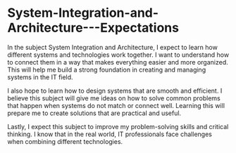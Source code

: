 # System-Integration-and-Architecture---Expectations

In the subject System Integration and Architecture, I expect to learn how different systems and technologies work together. I want to understand how to connect them in a way that makes everything easier and more organized. This will help me build a strong foundation in creating and managing systems in the IT field.


I also hope to learn how to design systems that are smooth and efficient. I believe this subject will give me ideas on how to solve common problems that happen when systems do not match or connect well. Learning this will prepare me to create solutions that are practical and useful.


Lastly, I expect this subject to improve my problem-solving skills and critical thinking. I know that in the real world, IT professionals face challenges when combining different technologies.
